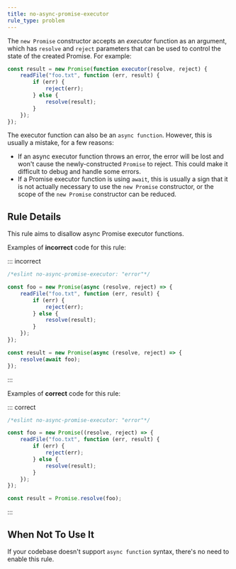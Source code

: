 ```yaml
---
title: no-async-promise-executor
rule_type: problem
---
```


The `new Promise` constructor accepts an _executor_ function as an argument, which has `resolve` and `reject` parameters that can be used to control the state of the created Promise. For example:

```js
const result = new Promise(function executor(resolve, reject) {
    readFile("foo.txt", function (err, result) {
        if (err) {
            reject(err);
        } else {
            resolve(result);
        }
    });
});
```

The executor function can also be an `async function`. However, this is usually a mistake, for a few reasons:

- If an async executor function throws an error, the error will be lost and won't cause the newly-constructed `Promise` to reject. This could make it difficult to debug and handle some errors.
- If a Promise executor function is using `await`, this is usually a sign that it is not actually necessary to use the `new Promise` constructor, or the scope of the `new Promise` constructor can be reduced.

## Rule Details

This rule aims to disallow async Promise executor functions.

Examples of **incorrect** code for this rule:

::: incorrect

```js
/*eslint no-async-promise-executor: "error"*/

const foo = new Promise(async (resolve, reject) => {
    readFile("foo.txt", function (err, result) {
        if (err) {
            reject(err);
        } else {
            resolve(result);
        }
    });
});

const result = new Promise(async (resolve, reject) => {
    resolve(await foo);
});
```

:::

Examples of **correct** code for this rule:

::: correct

```js
/*eslint no-async-promise-executor: "error"*/

const foo = new Promise((resolve, reject) => {
    readFile("foo.txt", function (err, result) {
        if (err) {
            reject(err);
        } else {
            resolve(result);
        }
    });
});

const result = Promise.resolve(foo);
```

:::

## When Not To Use It

If your codebase doesn't support `async function` syntax, there's no need to enable this rule.
